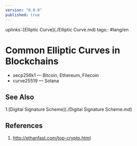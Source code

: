 ```yaml
---
version: "0.0.0"
published: true
---
```

uplinks::[Elliptic Curve](./Elliptic Curve.md)
tags:: #lang/en 
# Common Elliptic Curves in Blockchains
- secp256k1 — Bitcoin, Ethereum, Filecoin
- curve25519 — Solana

## See Also
1.[Digital Signature Scheme](./Digital Signature Scheme.md)

## References
1. http://ethanfast.com/top-crypto.html